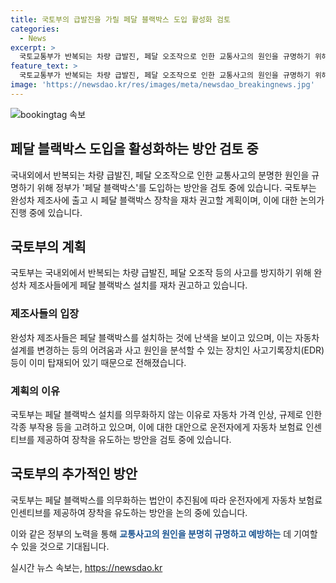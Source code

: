 ```yaml
---
title: 국토부의 급발진을 가릴 페달 블랙박스 도입 활성화 검토
categories:
  - News
excerpt: >
  국토교통부가 반복되는 차량 급발진, 페달 오조작으로 인한 교통사고의 원인을 규명하기 위해 페달 블랙박스 도입을 적극 검토하고 있습니다. 국내외 완성차 제조사에 출고 시 페달 블랙박스 장착을 재차 권고할 계획이며, 미국에서 페달 블랙박스를 설치하는 운전자에게 보험료 인센티브를 제공한 사례를 모색하고 있습니다. 이에 대한 관련 법안이 정치권에서도 추진 중에 있습니다.
feature_text: >
  국토교통부가 반복되는 차량 급발진, 페달 오조작으로 인한 교통사고의 원인을 규명하기 위해 페달 블랙박스 도입을 적극 검토하고 있습니다. 국내외 완성차 제조사에 출고 시 페달 블랙박스 장착을 재차 권고할 계획이며, 미국에서 페달 블랙박스를 설치하는 운전자에게 보험료 인센티브를 제공한 사례를 모색하고 있습니다. 이에 대한 관련 법안이 정치권에서도 추진 중에 있습니다.
image: 'https://newsdao.kr/res/images/meta/newsdao_breakingnews.jpg'
---
```


<p><img src="https://newsdao.kr/res/images/meta/newsdao_breakingnews.jpg" alt="bookingtag 속보" /></p>

<h2>페달 블랙박스 도입을 활성화하는 방안 검토 중</h2>

<p data-ke-size="size16">국내외에서 반복되는 차량 급발진, 페달 오조작으로 인한 교통사고의 분명한 원인을 규명하기 위해 정부가 '페달 블랙박스'를 도입하는 방안을 검토 중에 있습니다. 국토부는 완성차 제조사에 출고 시 페달 블랙박스 장착을 재차 권고할 계획이며, 이에 대한 논의가 진행 중에 있습니다.</p>

<h2 data-ke-size="size26">국토부의 계획</h2>

<p>국토부는 국내외에서 반복되는 차량 급발진, 페달 오조작 등의 사고를 방지하기 위해 완성차 제조사들에게 페달 블랙박스 설치를 재차 권고하고 있습니다.</p>

<h3>제조사들의 입장</h3>

<p>완성차 제조사들은 페달 블랙박스를 설치하는 것에 난색을 보이고 있으며, 이는 자동차 설계를 변경하는 등의 어려움과 사고 원인을 분석할 수 있는 장치인 사고기록장치(EDR) 등이 이미 탑재되어 있기 때문으로 전해졌습니다.</p>

<h3>계획의 이유</h3>

<p>국토부는 페달 블랙박스 설치를 의무화하지 않는 이유로 자동차 가격 인상, 규제로 인한 각종 부작용 등을 고려하고 있으며, 이에 대한 대안으로 운전자에게 자동차 보험료 인센티브를 제공하여 장착을 유도하는 방안을 검토 중에 있습니다.</p>

<h2 data-ke-size="size26">국토부의 추가적인 방안</h2>

<p>국토부는 페달 블랙박스를 의무화하는 법안이 추진됨에 따라 운전자에게 자동차 보험료 인센티브를 제공하여 장착을 유도하는 방안을 논의 중에 있습니다.</p>

<p>이와 같은 정부의 노력을 통해 <b><span style="color: #1a5490;">교통사고의 원인을 분명히 규명하고 예방하는</span></b> 데 기여할 수 있을 것으로 기대됩니다.</p>
실시간 뉴스 속보는, <a href="https://newsdao.kr" rel="dofollow">https://newsdao.kr</a>


